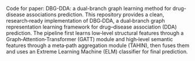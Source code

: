 Code for paper: DBG-DDA: a dual-branch graph learning method for drug-disease associations prediction.
This repository provides a clean, research‑ready implementation of DBG‑DDA, a dual‑branch graph representation learning framework for drug–disease association (DDA) prediction. The pipeline first learns low‑level structural features through a Graph‑Attention‑Transformer (GATT) module and high‑level semantic features through a meta‑path aggregation module (TAHIN), then fuses them and uses an Extreme Learning Machine (ELM) classifier for final prediction. 
